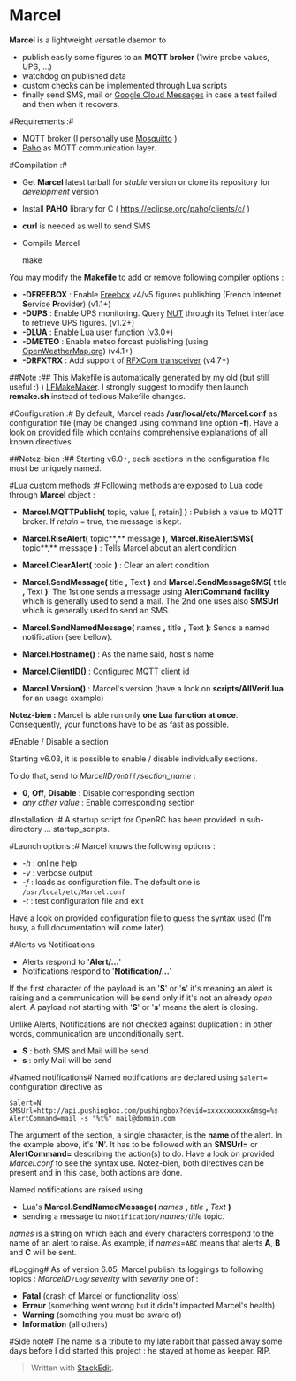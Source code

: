 # Marcel
**Marcel** is a lightweight versatile daemon to
- publish easily some figures to an **MQTT broker** (1wire probe values, UPS, ...)
- watchdog on published data 
- custom checks can be implemented through Lua scripts
- finally send SMS, mail or [Google Cloud Messages](https://developers.google.com/cloud-messaging/gcm) in case a test failed and then when it recovers.

#Requirements :#
* MQTT broker (I personally use [Mosquitto](http://mosquitto.org/) )
* [Paho](http://eclipse.org/paho/) as MQTT communication layer.

#Compilation :#
* Get **Marcel** latest tarball for *stable* version or clone its repository for *development* version
* Install **PAHO** library for C ( https://eclipse.org/paho/clients/c/ )
* **curl** is needed as well to send SMS
* Compile Marcel

    make

You may modify the **Makefile** to add or remove following compiler options :
* **-DFREEBOX** : Enable [Freebox](https://en.wikipedia.org/wiki/Freebox) v4/v5 figures publishing (French **I**nternet **S**ervice **P**rovider) (v1.1+)
* **-DUPS** : Enable UPS monitoring. Query [NUT](http://www.networkupstools.org/) through its Telnet interface to retrieve UPS figures. (v1.2+)
* **-DLUA** : Enable Lua user function (v3.0+)
* **-DMETEO** : Enable meteo forcast publishing (using [OpenWeatherMap.org](http://www.OpenWeatherMap.org)) (v4.1+)
* **-DRFXTRX** : Add support of [RFXCom transceiver](http://www.rfxcom.com/) (v4.7+)

##Note :##
This Makefile is automatically generated by my old (but still useful :) ) [LFMakeMaker](http://destroyedlolo.info/Developpement/LFMakeMaker/).
I strongly suggest to modify then launch **remake.sh** instead of tedious Makefile changes.

#Configuration :#
By default, Marcel reads **/usr/local/etc/Marcel.conf** as configuration file (may be changed using command line option **-f**).
Have a look on provided file which contains comprehensive explanations of all known directives.

##Notez-bien :##
Starting v6.0+, each sections in the configuration file must be uniquely named.

#Lua custom methods :#
Following methods are exposed to Lua code through **Marcel** object :
* **Marcel.MQTTPublish(** topic, value [, retain] **)** : Publish a value to MQTT broker.
If *retain* = true, the message is kept.

* **Marcel.RiseAlert(** topic**,** message **)**, **Marcel.RiseAlertSMS(** topic**,** message **)** : Tells Marcel about an alert condition
* **Marcel.ClearAlert(** topic **)** : Clear an alert condition

* **Marcel.SendMessage(** title **,** Text **)** and **Marcel.SendMessageSMS(** title **,** Text **)**: The 1st one sends a message using **AlertCommand facility** which is generally used to send a mail. The 2nd one uses also **SMSUrl** which is generally used to send an SMS.
* **Marcel.SendNamedMessage(** names **,** title **,** Text **)**: Sends a named notification (see bellow).

* **Marcel.Hostname()** : As the name said, host's name
* **Marcel.ClientID()** : Configured MQTT client id
* **Marcel.Version()** : Marcel's version (have a look on **scripts/AllVerif.lua** for an usage example)

**Notez-bien :** Marcel is able run only **one Lua function at once**. Consequently, your functions have to be as fast as possible.

#Enable / Disable a section

Starting v6.03, it is possible to enable / disable individually sections.

To do that, send to *MarcelID*`/OnOff/`*section_name* :
* **0**, **Off**, **Disable** : Disable corresponding section
* *any other value* : Enable corresponding section

#Installation :#
A startup script for OpenRC has been provided in sub-directory ... startup_scripts.

#Launch options :#
Marcel knows the following options :
* *-h* : online help
* *-v* : verbose output
* *-f<file>* : loads <file> as configuration file. The default one is `/usr/local/etc/Marcel.conf`
* *-t* : test configuration file and exit

Have a look on provided configuration file to guess the syntax used (I'm busy, a full documentation will come later).

#Alerts vs Notifications
* Alerts respond to '**Alert/...**'
* Notifications respond to '**Notification/...**'

If the first character of the payload is an '**S**' or '**s**' it's meaning an alert is raising and a communication will be send only if it's not an already *open* alert.
A payload not starting with  '**S**' or '**s**' means the alert is closing.

Unlike Alerts, Notifications are not checked against duplication : in other words, communication are unconditionally sent.

* **S** : both SMS and Mail will be send
* **s** : only Mail will be send

#Named notifications#
Named notifications are declared using `$alert=` configuration directive as

    $alert=N
    SMSUrl=http://api.pushingbox.com/pushingbox?devid=xxxxxxxxxxx&msg=%s
    AlertCommand=mail -s "%t%" mail@domain.com

The argument of the section, a single character, is the **name** of the alert. In the example above, it's '**N**'.
It has to be followed with an **SMSUrl=** or **AlertCommand=** describing the action(s) to do. Have a look on provided *Marcel.conf* to see the syntax use. Notez-bien, both directives can be present and in this case, both actions are done.

Named notifications are raised using
* Lua's **Marcel.SendNamedMessage(** *names* **,** *title* **,** *Text* **)**
* sending a message to `nNotification/`*names*`/`*title* topic.

*names* is a string on which each and every characters correspond to the name of an alert to raise. As example, if *names*=`ABC` means that alerts **A**, **B** and **C** will be sent.

#Logging#
As of version 6.05, Marcel publish its loggings to following topics : *MarcelID*`/Log/`*severity*
with *severity* one of :
* **Fatal** (crash of Marcel or functionality loss)
* **Erreur** (something went wrong but it didn't impacted Marcel's health)
* **Warning** (something you must be aware of)
* **Information** (all others)

#Side note#
The name is a tribute to my late rabbit that passed away some days before I did started this project : he stayed at home as keeper. RIP.
> Written with [StackEdit](https://stackedit.io/).
